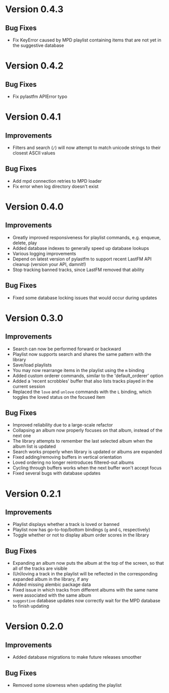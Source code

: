 Version 0.4.3
=============

Bug Fixes
---------
- Fix KeyError caused by MPD playlist containing items that are not yet in the
  suggestive database

Version 0.4.2
=============

Bug Fixes
---------
- Fix pylastfm APIError typo

Version 0.4.1
=============

Improvements
------------
- Filters and search (`/`) will now attempt to match unicode strings to their
  closest ASCII values

Bug Fixes
---------
- Add mpd connection retries to MPD loader
- Fix error when log directory doesn't exist

Version 0.4.0
=============

Improvements
------------
- Greatly improved responsiveness for playlist commands, e.g. enqueue, delete,
  play
- Added database indexes to generally speed up database lookups
- Various logging improvements
- Depend on latest version of pylastfm to support recent LastFM API cleanup
  (version your API, damnit!)
- Stop tracking banned tracks, since LastFM removed that ability

Bug Fixes
---------
- Fixed some database locking issues that would occur during updates


Version 0.3.0
=============

Improvements
------------
- Search can now be performed forward or backward
- Playlist now supports search and shares the same pattern with the library
- Save/load playlists
- You may now rearrange items in the playlist using the `m` binding
- Added custom orderer commands, similar to the 'default_orderer' option
- Added a 'recent scrobbles' buffer that also lists tracks played in the
  current session
- Replaced the `love` and `unlove` commands with the `L` binding, which toggles
  the loved status on the focused item

Bug Fixes
---------
- Improved reliability due to a large-scale refactor
- Collapsing an album now properly focuses on that album, instead of the next
  one
- The library attempts to remember the last selected album when the album list
  is updated
- Search works properly when library is updated or albums are expanded
- Fixed adding/removing buffers in vertical orientation
- Loved ordering no longer reintroduces filtered-out albums
- Cycling through buffers works when the next buffer won't accept focus
- Fixed several bugs with database updates


Version 0.2.1
=============

Improvements
------------
- Playlist displays whether a track is loved or banned
- Playlist now has go-to-top/bottom bindings (`g` and `G`, respectively)
- Toggle whether or not to display album order scores in the library

Bug Fixes
----------
- Expanding an album now puts the album at the top of the screen, so that
  all of the tracks are visible
- (Un)loving a track in the playlist will be reflected in the corresponding
  expanded album in the library, if any
- Added missing alembic package data
- Fixed issue in which tracks from different albums with the same name were
  associated with the same album
- `suggestive` database updates now correctly wait for the MPD database to
  finish updating


Version 0.2.0
=============

Improvements
-------------
- Added database migrations to make future releases smoother

Bug Fixes
----------
- Removed some slowness when updating the playlist
